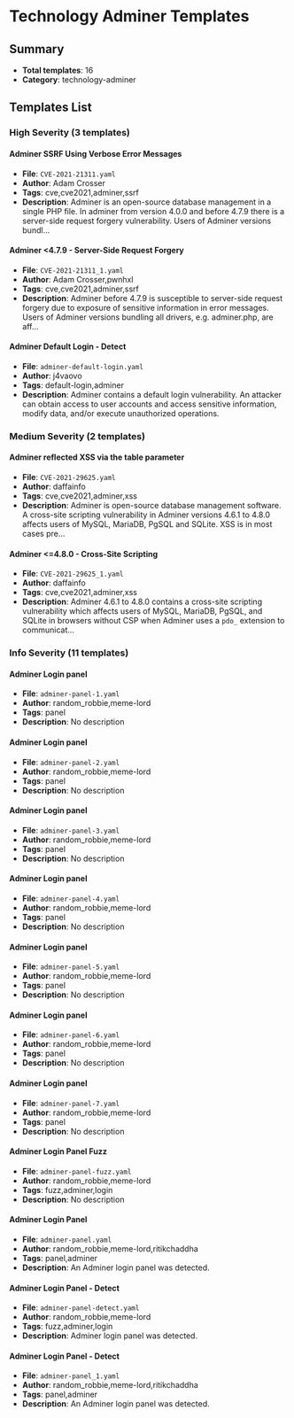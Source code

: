 # Technology Adminer Templates

## Summary
- **Total templates**: 16
- **Category**: technology-adminer

## Templates List

### High Severity (3 templates)

#### Adminer SSRF Using Verbose Error Messages
- **File**: `CVE-2021-21311.yaml`
- **Author**: Adam Crosser
- **Tags**: cve,cve2021,adminer,ssrf
- **Description**: Adminer is an open-source database management in a single PHP file. In adminer from version 4.0.0 and before 4.7.9 there is a server-side request forgery vulnerability. Users of Adminer versions bundl...

#### Adminer <4.7.9 - Server-Side Request Forgery
- **File**: `CVE-2021-21311_1.yaml`
- **Author**: Adam Crosser,pwnhxl
- **Tags**: cve,cve2021,adminer,ssrf
- **Description**: Adminer before 4.7.9 is susceptible to server-side request forgery due to exposure of sensitive information in error messages. Users of Adminer versions bundling all drivers, e.g. adminer.php, are aff...

#### Adminer Default Login - Detect
- **File**: `adminer-default-login.yaml`
- **Author**: j4vaovo
- **Tags**: default-login,adminer
- **Description**: Adminer contains a default login vulnerability. An attacker can obtain access to user accounts and access sensitive information, modify data, and/or execute unauthorized operations.


### Medium Severity (2 templates)

#### Adminer reflected XSS via the table parameter
- **File**: `CVE-2021-29625.yaml`
- **Author**: daffainfo
- **Tags**: cve,cve2021,adminer,xss
- **Description**: Adminer is open-source database management software. A cross-site scripting vulnerability in Adminer versions 4.6.1 to 4.8.0 affects users of MySQL, MariaDB, PgSQL and SQLite. XSS is in most cases pre...

#### Adminer <=4.8.0 - Cross-Site Scripting
- **File**: `CVE-2021-29625_1.yaml`
- **Author**: daffainfo
- **Tags**: cve,cve2021,adminer,xss
- **Description**: Adminer 4.6.1 to 4.8.0 contains a cross-site scripting vulnerability which affects users of MySQL, MariaDB, PgSQL, and SQLite in browsers without CSP when Adminer uses a `pdo_` extension to communicat...

### Info Severity (11 templates)

#### Adminer Login panel
- **File**: `adminer-panel-1.yaml`
- **Author**: random_robbie,meme-lord
- **Tags**: panel
- **Description**: No description

#### Adminer Login panel
- **File**: `adminer-panel-2.yaml`
- **Author**: random_robbie,meme-lord
- **Tags**: panel
- **Description**: No description

#### Adminer Login panel
- **File**: `adminer-panel-3.yaml`
- **Author**: random_robbie,meme-lord
- **Tags**: panel
- **Description**: No description

#### Adminer Login panel
- **File**: `adminer-panel-4.yaml`
- **Author**: random_robbie,meme-lord
- **Tags**: panel
- **Description**: No description

#### Adminer Login panel
- **File**: `adminer-panel-5.yaml`
- **Author**: random_robbie,meme-lord
- **Tags**: panel
- **Description**: No description

#### Adminer Login panel
- **File**: `adminer-panel-6.yaml`
- **Author**: random_robbie,meme-lord
- **Tags**: panel
- **Description**: No description

#### Adminer Login panel
- **File**: `adminer-panel-7.yaml`
- **Author**: random_robbie,meme-lord
- **Tags**: panel
- **Description**: No description

#### Adminer Login Panel Fuzz
- **File**: `adminer-panel-fuzz.yaml`
- **Author**: random_robbie,meme-lord
- **Tags**: fuzz,adminer,login
- **Description**: No description

#### Adminer Login Panel
- **File**: `adminer-panel.yaml`
- **Author**: random_robbie,meme-lord,ritikchaddha
- **Tags**: panel,adminer
- **Description**: An Adminer login panel was detected.

#### Adminer Login Panel - Detect
- **File**: `adminer-panel-detect.yaml`
- **Author**: random_robbie,meme-lord
- **Tags**: fuzz,adminer,login
- **Description**: Adminer login panel was detected.

#### Adminer Login Panel - Detect
- **File**: `adminer-panel_1.yaml`
- **Author**: random_robbie,meme-lord,ritikchaddha
- **Tags**: panel,adminer
- **Description**: An Adminer login panel was detected.

